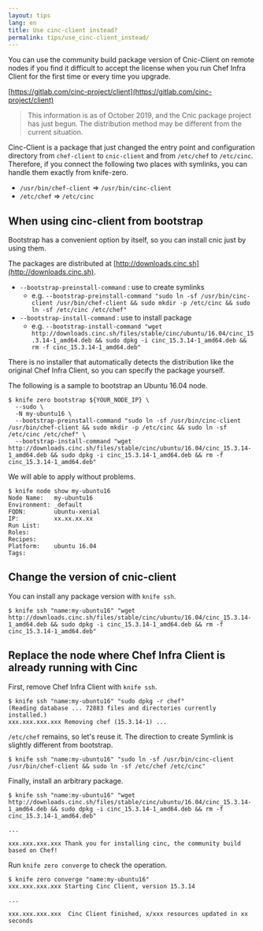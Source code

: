 ```yaml
---
layout: tips
lang: en
title: Use cinc-client instead?
permalink: tips/use_cinc-client_instead/
---
```


You can use the community build package version of Cnic-Client on remote nodes if you find it difficult to accept the license when you run Chef Infra Client for the first time or every time you upgrade.

[https://gitlab.com/cinc-project/client](https://gitlab.com/cinc-project/client)

> This information is as of October 2019, and the Cnic package project has just begun. The distribution method may be different from the current situation.

Cinc-Client is a package that just changed the entry point and configuration directory from `chef-client` to `cnic-client` and from `/etc/chef` to `/etc/cinc`.  
Therefore, if you connect the following two places with symlinks, you can handle them exactly from knife-zero.

- `/usr/bin/chef-client` => `/usr/bin/cinc-client`
- `/etc/chef` => `/etc/cinc`

## When using cinc-client from bootstrap

Bootstrap has a convenient option by itself, so you can install cnic just by using them.

The packages are distributed at [http://downloads.cinc.sh](http://downloads.cinc.sh).

- `--bootstrap-preinstall-command` : use to create symlinks
  - e.g. `--bootstrap-preinstall-command "sudo ln -sf /usr/bin/cinc-client /usr/bin/chef-client && sudo mkdir -p /etc/cinc && sudo ln -sf /etc/cinc /etc/chef"`
- `--bootstrap-install-command` : use to install package
  - e.g. `--bootstrap-install-command "wget http://downloads.cinc.sh/files/stable/cinc/ubuntu/16.04/cinc_15.3.14-1_amd64.deb && sudo dpkg -i cinc_15.3.14-1_amd64.deb && rm -f cinc_15.3.14-1_amd64.deb"`

There is no installer that automatically detects the distribution like the original Chef Infra Client, so you can specify the package yourself.

The following is a sample to bootstrap an Ubuntu 16.04 node.


```shell
$ knife zero bootstrap ${YOUR_NODE_IP} \
  --sudo \
  -N my-ubuntu16 \
  --bootstrap-preinstall-command "sudo ln -sf /usr/bin/cinc-client /usr/bin/chef-client && sudo mkdir -p /etc/cinc && sudo ln -sf /etc/cinc /etc/chef" \
  --bootstrap-install-command "wget http://downloads.cinc.sh/files/stable/cinc/ubuntu/16.04/cinc_15.3.14-1_amd64.deb && sudo dpkg -i cinc_15.3.14-1_amd64.deb && rm -f cinc_15.3.14-1_amd64.deb"
```

We will able to apply without problems.

```shell
$ knife node show my-ubuntu16
Node Name:   my-ubuntu16
Environment: _default
FQDN:        ubuntu-xenial
IP:          xx.xx.xx.xx
Run List:    
Roles:       
Recipes:     
Platform:    ubuntu 16.04
Tags:        
```

## Change the version of cnic-client

You can install any package version with `knife ssh`.

```shell
$ knife ssh "name:my-ubuntu16" "wget http://downloads.cinc.sh/files/stable/cinc/ubuntu/16.04/cinc_15.3.14-1_amd64.deb && sudo dpkg -i cinc_15.3.14-1_amd64.deb && rm -f cinc_15.3.14-1_amd64.deb"
```


## Replace the node where Chef Infra Client is already running with Cinc

First, remove Chef Infra Client with `knife ssh`.

```shell
$ knife ssh "name:my-ubuntu16" "sudo dpkg -r chef"
(Reading database ... 72883 files and directories currently installed.)
xxx.xxx.xxx.xxx Removing chef (15.3.14-1) ...
```

`/etc/chef` remains, so let's reuse it. The direction to create Symlink is slightly different from bootstrap.

```
$ knife ssh "name:my-ubuntu16" "sudo ln -sf /usr/bin/cinc-client /usr/bin/chef-client && sudo ln -sf /etc/chef /etc/cinc"
```

Finally, install an arbitrary package.

```shell
$ knife ssh "name:my-ubuntu16" "wget http://downloads.cinc.sh/files/stable/cinc/ubuntu/16.04/cinc_15.3.14-1_amd64.deb && sudo dpkg -i cinc_15.3.14-1_amd64.deb && rm -f cinc_15.3.14-1_amd64.deb"

...

xxx.xxx.xxx.xxx Thank you for installing cinc, the community build based on Chef!
```

Run `knife zero converge` to check the operation.

```shell
$ knife zero converge "name:my-ubuntu16"
xxx.xxx.xxx.xxx Starting Cinc Client, version 15.3.14

...

xxx.xxx.xxx.xxx  Cinc Client finished, x/xxx resources updated in xx seconds
```
